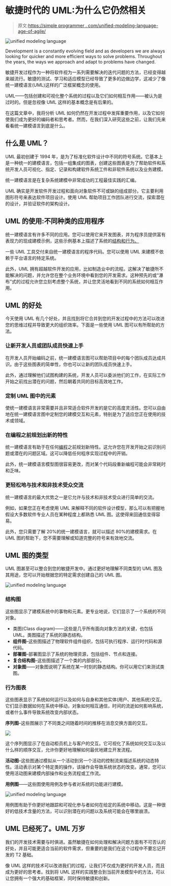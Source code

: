 # 敏捷时代的 UML:为什么它仍然相关

> 原文:[https://simple programmer . com/unified-modeling-language-age-of-agile/](https://simpleprogrammer.com/unified-modeling-language-age-of-agile/)

![unified modeling language](img/42b38b31dfd19a27df687454d2132513.png)

Development is a constantly evolving field and as developers we are always looking for quicker and more efficient ways to solve problems. Throughout the years, the ways we approach and adapt to problems have changed.

敏捷开发过程作为一种将软件视为一系列需要解决的迭代问题的方法，已经变得越来越流行。敏捷的测试、学习和适应模型已经导致了更多的边做边学，这减少了像统一建模语言(UML)这样的广泛框架概念的使用。

UML——包括创建和可视化整个系统的过程以及它们如何相互作用——被认为是过时的。但是忽视像 UML 这样的基本概念是有后果的。

在这篇文章中，我将分析 UML 如何仍然在开发过程中发挥重要作用，以及它如何使我们成为更好的编码者和思考者。然而，在我们深入研究这些之前，让我们先来看看统一建模语言到底是什么。

## 什么是 UML？

UML 最初创建于 1994 年，是为了标准化软件设计中不同的符号系统。它基本上是一种统一的建模语言，包括一组集成的图表，创建这些图表是为了帮助软件和系统开发人员可视化、指定、记录和构建软件系统工件和非软件系统以及业务建模。

统一建模语言是在复杂系统建模中非常成功的工程最佳实践的汇编。

UML 确实是开发软件开发过程和面向对象软件不可或缺的组成部分。它主要利用图形符号来表达软件项目设计。使用 UML 帮助项目工作团队进行交流，探索潜在的设计，并验证软件的架构设计。

## UML 的使用:不同种类的应用程序

统一建模语言有许多不同的应用。您可以使用它来开发图表，并为程序员提供富有表现力的现成建模示例，这些示例基本上描述了系统的[结构和行为。](https://www.amazon.com/dp/0262510871/makithecompsi-20)

一些 UML 工具交付来自统一建模语言的程序代码。您可以使用 UML 来建模不依赖于平台语言的特定系统。

此外，UML 拥有超越软件开发的应用，比如制造业中的流程。这解决了敏捷所不能解决的问题，并允许您在整个业务环境中看到您的开发需求。这种预先的或“瀑布”式的过程允许您立刻考虑整个系统，并让您灵活地看到不同的系统如何相互作用。

## UML 的好处

今天使用 UML 有几个好处，并且找到将它合并到您的开发过程中的方法可以改进您的思维过程并导致更大的组织效率。下面是一些使用 UML 图可以有所帮助的方法。

### 让新开发人员或团队成员快速上手

在开发人员开始编码之前，统一建模语言图可以帮助项目中的每个团队成员达成共识。由于这些图表的简单性，你也可以让新的团队成员快速上手。

此外，通过理解他们试图构建的系统，开发人员可以委派他们的工作，在实际工作开始之前找出潜在的问题，然后朝着共同的目标高效地工作。

### 定制 UML 图中的元素

使统一建模语言非常需要并且非常适合软件开发的是它的高度灵活性。您可以自由地在统一建模语言图中定制您的建模交互和元素，特别是为了适应您正在使用的技术或领域。

### 在编程之前规划出新的特性

统一建模语言有助于在任何[编程](https://simpleprogrammer.com/best-programming-books-2019/)之前规划新特性。这允许您在开发开始之前识别问题或潜在的问题区域。这可以降低任何程序实现过程中的开销。

此外，统一建模语言模型图很容易更改，而对某个代码段重新编程可能会非常耗时和乏味。

### 更轻松地与技术和非技术受众交流

统一建模语言的最大优势之一是它允许与技术和非技术受众进行简单的交流。

例如，如果您正在考虑使用 UML 来解释不同的软件设计模型，那么可以有把握地假设大多数软件专业人员在某种程度上都熟悉 UML 图。这使得来回通信变得容易。

此外，您只需要了解 20%的统一建模语言，就可以描述 80%的建模需求。在 UML 图的帮助下，您不需要理解或知道完整的符号来有效地交流。

## UML 图的类型

UML 图甚至可以整合到您的敏捷开发中。通过更好地理解不同类型的 UML 图及其用途，您可以开始根据您的特定需求创建自己的 UML 图。

![unified modeling language](img/3d7d4aba590ac32f10012d7098a72c53.png)

### 结构图

这些图显示了建模系统中的事物和元素。更专业地说，它们显示了一个系统的不同对象。

*   类图(Class diagram)——这些是几乎所有面向对象方法的关键，也包括 UML。类图描述了系统的静态结构。
*   **组件图**–这些图描述了物理软件组件组织，包括可执行程序、运行时代码和源代码。
*   **部署图**–部署图显示了系统的物理资源，包括组件、节点和连接。
*   **复合结构图**–这些图描述了一个类的内部部分。
*   **对象图**——对象图说明了系统在某一时刻的静态结构。你可以用它们来测试类图。

### 行为图表

这些图表显示了系统如何运行以及如何与自身和其他实体(用户、其他系统)交互。它们显示数据如何在系统中移动，对象如何相互通信，时间的流逝如何影响系统，或者什么事件导致系统改变内部状态。

**序列图**–这些图展示了不同类之间随着时间的推移在消息交换方面的交互。

![](img/0a681d0057ee2d23cda2f023652ebbba.png)

这个序列图显示了在自动柜员机上与客户的交互。它可视化了系统如何交互以及以什么样的顺序交互，允许你更好地理解如何最优地建立开发流程。

**活动图**–这些图通过模拟从一个活动到另一个活动的控制流来描述系统的动态特性。活动表示对某个特定类的操作，该操作会导致系统状态的改变。通常，您可以使用活动图来建模内部操作和业务流程或工作流。

**用例图**——这些图使用用例及参与者对系统的功能进行建模。

![unified modeling language](img/888ad35d293736826a36c4f6a000b020.png)

用例图有助于你更好地跟踪和可视化参与者如何在给定的系统中移动。这是一种很好的低技术含量的方法，可以识别潜在的问题以及系统可能会在哪里崩溃。

## UML 已经死了。UML 万岁

我们的开发技术需要与时俱进。虽然敏捷在如何处理和解决问题方面有不可否认的好处，并且可能更适合当前的软件需求，但重要的是我们在这个过程中不要忘记开发的 T2 基础。

像 UML 这样的技术可以改进我们的过程，让我们不仅成为更好的开发人员，而且成为更好的思考者。找到将 UML 这样的实践整合到当前开发模型中的方法，可以让您拥有一个强大的基础框架，同时保持敏捷和创新。